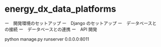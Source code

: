 # energy_dx_data_platforms

ー　開発環境のセットアップ
ー　Django のセットアップ 
ー　データベースとの接続
ー　データベースとの連携
ー　API 開発

python manage.py runserver 0.0.0.0:8011
